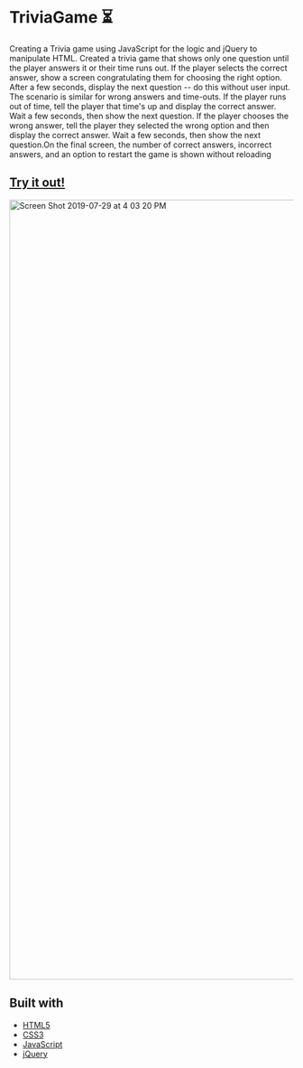 # TriviaGame :hourglass_flowing_sand:
Creating a Trivia game using JavaScript for the logic and jQuery to manipulate HTML. Created a trivia game that shows only one question until the player answers it or their time runs out. If the player selects the correct answer, show a screen congratulating them for choosing the right option. After a few seconds, display the next question -- do this without user input. The scenario is similar for wrong answers and time-outs. If the player runs out of time, tell the player that time's up and display the correct answer. Wait a few seconds, then show the next question.
If the player chooses the wrong answer, tell the player they selected the wrong option and then display the correct answer. Wait a few seconds, then show the next question.On the final screen, the number of correct answers, incorrect answers, and an option to restart the game is shown without reloading
## [Try it out!](https://parisapahlevan.github.io/TriviaGame)
<img width="1381" alt="Screen Shot 2019-07-29 at 4 03 20 PM" src="https://user-images.githubusercontent.com/33634179/62078458-b362c800-b21a-11e9-9667-d0dadfca8d7b.png">

## Built with
* [HTML5](https://html5test.com)
* [CSS3](https://www.w3schools.com/css)
* [JavaScript](https://www.javascript.com)
* [jQuery](https://jquery.com)

